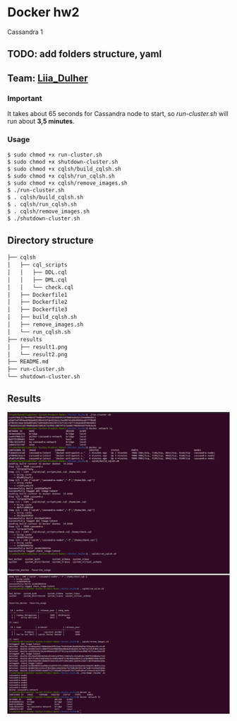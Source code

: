 # Docker hw2
Cassandra 1

## TODO: add folders structure, yaml

## Team: [Liia_Dulher](https://github.com/LiiaDulher)

### Important
It takes about 65 seconds for Cassandra node to start, so <i>run-cluster.sh</i> will run about <b>3,5 minutes</b>.

### Usage
````
$ sudo chmod +x run-cluster.sh
$ sudo chmod +x shutdown-cluster.sh
$ sudo chmod +x cqlsh/build_cqlsh.sh
$ sudo chmod +x cqlsh/run_cqlsh.sh
$ sudo chmod +x cqlsh/remove_images.sh
$ ./run-cluster.sh
$ . cqlsh/build_cqlsh.sh
$ . cqlsh/run_cqlsh.sh
$ . cqlsh/remove_images.sh
$ ./shutdown-cluster.sh
````
## Directory structure
```markdown
├── cqlsh
│   ├── cql_scripts
│   │   ├── DDL.cql
│   │   ├── DML.cql
│   │   └── check.cql
│   ├── Dockerfile1
│   ├── Dockerfile2
│   ├── Dockerfile3
│   ├── build_cqlsh.sh
│   ├── remove_images.sh
│   └── run_cqlsh.sh
├── results
│   ├── result1.png
│   └── result2.png
├── README.md
├── run-cluster.sh
└── shutdown-cluster.sh
```

## Results
![result1](./results/result1.png)
![result2](./results/result2.png)
